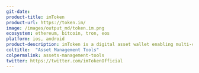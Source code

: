 ```yaml
---
git-date: 
product-title: imToken
product-url: https://token.im/
image: /images/output_md/token.im.png
ecosystem: ethereum, bitcoin, tron, eos
platform: ios, android
product-description: imToken is a digital asset wallet enabling multi-chain asset management, dApp browsing and exchange of value. [Interview with imToken](/imtoken).
coltitle:  "Asset Management Tools"
colpermalink: assets-management-tools
twitter: https://twitter.com/imTokenOfficial
---
```

